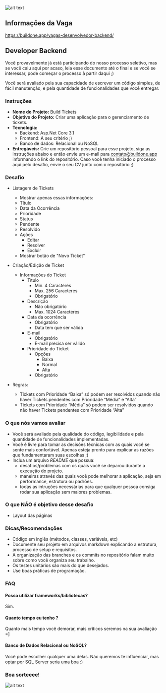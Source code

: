 ![alt text](https://buildone.blob.core.windows.net/images/logo_tecnologia_default.png "Buildone Tecnologia")

## Informações da Vaga
https://buildone.app/vagas-desenvolvedor-backend/

## Developer Backend

Você provavelmente já está participando do nosso processo seletivo, mas se você caiu aqui por acaso, leia esse documento até o final e se você se interessar, pode começar o processo à partir daqui ;)

Você será avaliado pela sua capacidade de escrever um código simples, de fácil manutenção, e pela quantidade de funcionalidades que você entregar.

### Instruções

- **Nome do Projeto:** Build Tickets
- **Objetivo do Projeto:** Criar uma aplicação para o gerenciamento de tickets.
- **Tecnologia:** 
    - Backend: Asp.Net Core 3.1
    - Frontend: A seu critério ;) 
    - Banco de dados: Relacional ou NoSQL
- **Entregáveis:** Crie um repositório pessoal para esse projeto, siga as instruções abaixo e então envie um e-mail para contato@buildone.app informando o link do repositório. Caso você tenha iniciado o processo aqui pelo desafio, envie o seu CV junto com o repositório ;)

### Desafio

- Listagem de Tickets
    - Mostrar apenas essas informações:
    - Título
    - Data da Ocorrência
    - Prioridade
    - Status
    - Pendente
    - Resolvido
    - Ações
      - Editar
      - Resolver
      - Excluir
    - Mostrar botão de "Novo Ticket"
    
 - Criação/Edição de Ticket
    - Informações do Ticket
      - Título
        - Min. 4 Caracteres
        - Max. 256 Caracteres
        - Obrigatório
      - Descrição
        - Não obrigatório
        - Max. 1024 Caracteres
      - Data da ocorrência
        - Obrigatório
        - Data tem que ser válida
      - E-mail
        - Obrigatório
        - E-mail precisa ser válido
      - Prioridade do Ticket
        - Opções
          - Baixa
          - Normal
          - Alta
        - Obrigatório
- Regras: 
  - Tickets com Prioridade “Baixa” só podem ser resolvidos quando não haver Tickets pendentes com Prioridade “Média” e “Alta”
  - Tickets com Prioridade “Média” só podem ser resolvidos quando não haver Tickets pendentes com Prioridade “Alta”


### O que nós vamos avaliar
- Você será avaliado pela qualidade do código, legibilidade e pela quantidade de funcionalidades implementadas.
- Você é livre para tomar as decisões técnicas com as quais você se sente mais confortável. Apenas esteja pronto para explicar as razões que fundamentaram suas escolhas ;)
- Inclua um arquivo *README* que possua:
  - desafios/problemas com os quais você se deparou durante a execução do projeto.
  - maneiras através das quais você pode melhorar a aplicação, seja em performance, estrutura ou padrões. 
  - todas as intruções necessárias para que qualquer pessoa consiga rodar sua aplicação sem maiores problemas.
  
 ### O que NÃO é objetivo desse desafio
 - Layout das páginas
 

### Dicas/Recomendações
- Código em inglês (métodos, classes, variáveis, etc)
- Documente seu projeto em arquivos markdown explicando a estrutura, processo de setup e requisitos.
- A organização das branches e os commits no repositório falam muito sobre como você organiza seu trabalho.
- Os testes unitários são mais do que desejados.
- Use boas práticas de programação.

### FAQ

#### Posso utilizar frameworks/bibliotecas?

Sim.

#### Quanto tempo eu tenho ?

Quanto mais tempo você demorar, mais críticos seremos na sua avaliação =]

#### Banco de Dados Relacional ou NoSQL?

Você pode escolher qualquer uma delas. Não queremos te influenciar, mas optar por SQL Server seria uma boa :)

### Boa sorteeee! 

![alt text](https://media.giphy.com/media/55SfA4BxofRBe/giphy.gif "Boa sorteeee! ")
